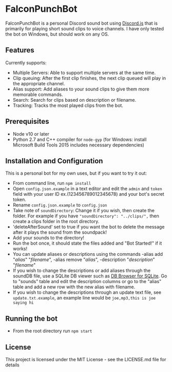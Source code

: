 # FalconPunchBot

FalconPunchBot is a personal Discord sound bot using [Discord.js](https://discord.js.org/) that is primarily for playing short sound clips to voice channels.
I have only tested the bot on Windows, but should work on any OS. 

## Features
Currently supports:
* Multiple Servers: Able to support multiple servers at the same time.
* Clip queuing: After the first clip finishes, the next clip queued will play in the appropriate channel.
* Alias support: Add aliases to your sound clips to give them more memorable commands.
* Search: Search for clips based on description or filename.
* Tracking: Tracks the most played clips from the bot. 

## Prerequisites
* Node v10 or later
* Python 2.7 and C++ compiler for `node-gyp` (for Windows: install Microsoft Build Tools 2015 includes necessary dependencies)

## Installation and Configuration
This is a personal bot for my own uses, but if you want to try it out:
* From command line, run `npm install`
* Open `config.json.example` in a text editor and edit the `admin` and `token` field with your user ID ex.(123456789012345678) and your bot's secret token.
* Rename `config.json.example` to `config.json`
* Take note of `soundDirectory`: Change it if you wish, then create the folder. For example if you have `"soundDirectory": "../clips/",` then create a clips folder in the root directory.
* 'deleteAfterSound' set to true if you want the bot to delete the message after it plays the sound from the soundpack!
* Add your sounds to the directory!
* Run the bot once, it should state the files added and "Bot Started!" if it works!
* You can update aliases or descriptions using the commands -alias add "*alias*" "*filename*", -alias remove "*alias*", -description "*description*" "*filename*"
* If you wish to change the descriptions or add aliases through the soundDB file, use a SQLite DB viewer such as [DB Browser for SQLite](https://sqlitebrowser.org/). Go to "sounds" table and edit the description columns or go to the "alias" table and add a new row with the new alias with filename.
* If you wish to change the descriptions through an update text file, see `update.txt.example`, an example line would be `joe,mp3,this is joe saying hi`

## Running the bot
* From the root directory run `npm start`

## License
This project is licensed under the MIT License - see the LICENSE.md file for details


